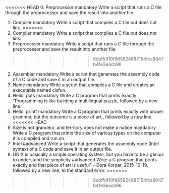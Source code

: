 <<<<<<< HEAD
0. Preprocessor
mandatory
Write a script that runs a C file through the preprocessor and save the result into another file.
1. Compiler
mandatory
Write a script that compiles a C file but does not link.
=======
1. Compiler
mandatory
Write a script that compiles a C file but does not link.
0. Preprocessor
mandatory
Write a script that runs a C file through the preprocessor and save the result into another file.
>>>>>>> 8cbffdf10f965824887154fca9047b41e3eacb96
2. Assembler
mandatory
Write a script that generates the assembly code of a C code and save it in an output file.
3. Name
mandatory
Write a script that compiles a C file and creates an executable named cisfun.
4. Hello, puts
mandatory
Write a C program that prints exactly "Programming is like building a multilingual puzzle, followed by a new line.
5. Hello, printf
mandatory
Write a C program that prints exactly with proper grammar, but the outcome is a piece of art,, followed by a new line.
<<<<<<< HEAD
6. Size is not grandeur, and territory does not make a nation
mandatory
Write a C program that prints the size of various types on the computer it is compiled and run on.
7. Intel
#advanced
Write a script that generates the assembly code (Intel syntax) of a C code and save it in an output file.
8. UNIX is basically a simple operating system, but you have to be a genius to understand the simplicity
#advanced
Write a C program that prints exactly and that piece of art is useful" - Dora Korpar, 2015-10-19, followed by a new line, to the standard error.
=======
>>>>>>> 8cbffdf10f965824887154fca9047b41e3eacb96
